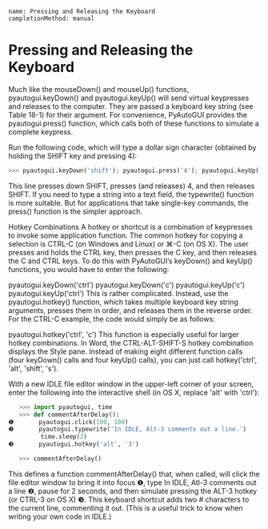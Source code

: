 ```ngMeta
name: Pressing and Releasing the Keyboard
completionMethod: manual
```
# Pressing and Releasing the Keyboard
Much like the mouseDown() and mouseUp() functions, pyautogui.keyDown() and pyautogui.keyUp() will send virtual keypresses and releases to the computer. They are passed a keyboard key string (see Table 18-1) for their argument. For convenience, PyAutoGUI provides the pyautogui.press() function, which calls both of these functions to simulate a complete keypress.

Run the following code, which will type a dollar sign character (obtained by holding the SHIFT key and pressing 4):

```python
>>> pyautogui.keyDown('shift'); pyautogui.press('4'); pyautogui.keyUp('shift')
```
This line presses down SHIFT, presses (and releases) 4, and then releases SHIFT. If you need to type a string into a text field, the typewrite() function is more suitable. But for applications that take single-key commands, the press() function is the simpler approach.

Hotkey Combinations
A hotkey or shortcut is a combination of keypresses to invoke some application function. The common hotkey for copying a selection is CTRL-C (on Windows and Linux) or ⌘-C (on OS X). The user presses and holds the CTRL key, then presses the C key, and then releases the C and CTRL keys. To do this with PyAutoGUI’s keyDown() and keyUp() functions, you would have to enter the following:


pyautogui.keyDown('ctrl')
pyautogui.keyDown('c')
pyautogui.keyUp('c')
pyautogui.keyUp('ctrl')
This is rather complicated. Instead, use the pyautogui.hotkey() function, which takes multiple keyboard key string arguments, presses them in order, and releases them in the reverse order. For the CTRL-C example, the code would simply be as follows:


pyautogui.hotkey('ctrl', 'c')
This function is especially useful for larger hotkey combinations. In Word, the CTRL-ALT-SHIFT-S hotkey combination displays the Style pane. Instead of making eight different function calls (four keyDown() calls and four keyUp() calls), you can just call hotkey('ctrl', 'alt', 'shift', 's').

With a new IDLE file editor window in the upper-left corner of your screen, enter the following into the interactive shell (in OS X, replace 'alt' with 'ctrl'):

```python
   >>> import pyautogui, time
   >>> def commentAfterDelay():
❶       pyautogui.click(100, 100)
❷       pyautogui.typewrite('In IDLE, Alt-3 comments out a line.')
         time.sleep(2)
❸       pyautogui.hotkey('alt', '3')

   >>> commentAfterDelay()
```
This defines a function commentAfterDelay() that, when called, will click the file editor window to bring it into focus ❶, type In IDLE, Atl-3 comments out a line ❷, pause for 2 seconds, and then simulate pressing the ALT-3 hotkey (or CTRL-3 on OS X) ❸. This keyboard shortcut adds two # characters to the current line, commenting it out. (This is a useful trick to know when writing your own code in IDLE.)

